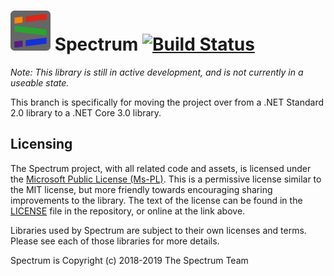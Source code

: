 # ![logo](Resources/Logo/Thumbnail.png) Spectrum [![Build Status](https://travis-ci.org/SpectrumLib/Spectrum.svg?branch=core3)](https://travis-ci.org/SpectrumLib/Spectrum/branches)

*Note: This library is still in active development, and is not currently in a useable state.*

This branch is specifically for moving the project over from a .NET Standard 2.0 library to a .NET Core 3.0 library.

## Licensing

The Spectrum project, with all related code and assets, is licensed under the [Microsoft Public License (Ms-PL)](https://opensource.org/licenses/MS-PL). This is a permissive license similar to the MIT license, but more friendly towards encouraging sharing improvements to the library. The text of the license can be found in the [LICENSE](./LICENSE) file in the repository, or online at the link above.

Libraries used by Spectrum are subject to their own licenses and terms. Please see each of those libraries for more details.

Spectrum is Copyright (c) 2018-2019 The Spectrum Team